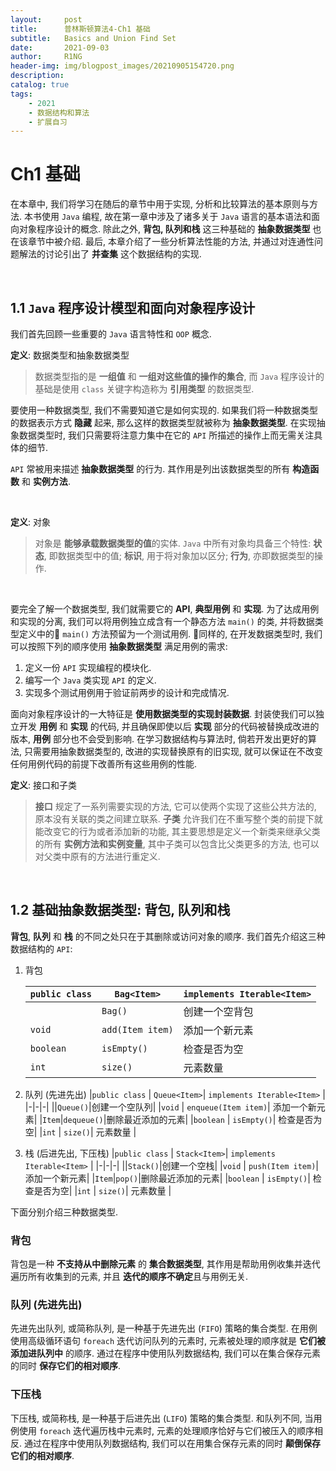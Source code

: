 ```yaml
---
layout:     post
title:      普林斯顿算法4-Ch1 基础
subtitle:   Basics and Union Find Set
date:       2021-09-03
author:     R1NG
header-img: img/blogpost_images/20210905154720.png
description: 
catalog: true
tags:
    - 2021
    - 数据结构和算法
    - 扩展自习
---
```


# Ch1 基础

在本章中, 我们将学习在随后的章节中用于实现, 分析和比较算法的基本原则与方法. 本书使用 `Java` 编程, 故在第一章中涉及了诸多关于 `Java` 语言的基本语法和面向对象程序设计的概念. 除此之外,  **背包, 队列和栈** 这三种基础的 **抽象数据类型** 也在该章节中被介绍. 最后, 本章介绍了一些分析算法性能的方法, 并通过对连通性问题解法的讨论引出了 **并查集** 这个数据结构的实现. 

<br>

## 1.1 `Java` 程序设计模型和面向对象程序设计

我们首先回顾一些重要的 `Java` 语言特性和 `OOP` 概念. 


**定义**: 数据类型和抽象数据类型

>数据类型指的是 **一组值** 和 **一组对这些值的操作的集合**, 而 `Java` 程序设计的基础是使用 `class` 关键字构造称为 **引用类型** 的数据类型.

要使用一种数据类型, 我们不需要知道它是如何实现的. 如果我们将一种数据类型的数据表示方式 **隐藏** 起来, 那么这样的数据类型就被称为 **抽象数据类型**. 在实现抽象数据类型时, 我们只需要将注意力集中在它的 `API` 所描述的操作上而无需关注具体的细节. 

`API` 常被用来描述 **抽象数据类型** 的行为. 其作用是列出该数据类型的所有 **构造函数** 和 **实例方法**. 

<br>

**定义**: 对象

>对象是 **能够承载数据类型的值**的实体. `Java` 中所有对象均具备三个特性: **状态**, 即数据类型中的值; **标识**, 用于将对象加以区分; **行为**, 亦即数据类型的操作. 

<br>

要完全了解一个数据类型, 我们就需要它的 **API**, **典型用例** 和 **实现**. 为了达成用例和实现的分离, 我们可以将用例独立成含有一个静态方法 `main()` 的类, 并将数据类型定义中的 `main()` 方法预留为一个测试用例. 同样的, 在开发数据类型时, 我们可以按照下列的顺序使用 **抽象数据类型** 满足用例的需求:

1. 定义一份 `API` 实现编程的模块化.
2. 编写一个 `Java` 类实现 `API` 的定义.
3. 实现多个测试用例用于验证前两步的设计和完成情况.

面向对象程序设计的一大特征是 **使用数据类型的实现封装数据**. 封装使我们可以独立开发 **用例** 和 **实现** 的代码, 并且确保即使以后 **实现** 部分的代码被替换成改进的版本, **用例** 部分也不会受到影响. 在学习数据结构与算法时, 倘若开发出更好的算法, 只需要用抽象数据类型的, 改进的实现替换原有的旧实现, 就可以保证在不改变任何用例代码的前提下改善所有这些用例的性能. 

**定义**: 接口和子类

> **接口** 规定了一系列需要实现的方法, 它可以使两个实现了这些公共方法的, 原本没有关联的类之间建立联系.  **子类** 允许我们在不重写整个类的前提下就能改变它的行为或者添加新的功能, 其主要思想是定义一个新类来继承父类的所有 **实例方法和实例变量**, 其中子类可以包含比父类更多的方法, 也可以对父类中原有的方法进行重定义. 

<br>

## 1.2 基础抽象数据类型: 背包, 队列和栈

**背包**, **队列** 和 **栈** 的不同之处只在于其删除或访问对象的顺序. 我们首先介绍这三种数据结构的 `API`:

1. 背包

    |`public class` | `Bag<Item>`| `implements Iterable<Item>` |
    |-|-|-|
    ||`Bag()`|创建一个空背包|
    |`void` | `add(Item item)`| 添加一个新元素|
    |`boolean` | `isEmpty()`| 检查是否为空|
    |`int` | `size()`| 元素数量 |

2. 队列  (先进先出)
    |`public class` | `Queue<Item>`| `implements Iterable<Item>` |
    |-|-|-|
    ||`Queue()`|创建一个空队列|
    |`void` | `enqueue(Item item)`| 添加一个新元素|
    |`Item`|`dequeue()`|删除最近添加的元素|
    |`boolean` | `isEmpty()`| 检查是否为空|
    |`int` | `size()`| 元素数量 |

3. 栈 (后进先出, 下压栈)
    |`public class` | `Stack<Item>`| `implements Iterable<Item>` |
    |-|-|-|
    ||`Stack()`|创建一个空栈|
    |`void` | `push(Item item)`| 添加一个新元素|
    |`Item`|`pop()`|删除最近添加的元素|
    |`boolean` | `isEmpty()`| 检查是否为空|
    |`int` | `size()`| 元素数量 |

下面分别介绍三种数据类型.

### 背包

背包是一种 **不支持从中删除元素** 的 **集合数据类型**, 其作用是帮助用例收集并迭代遍历所有收集到的元素, 并且 **迭代的顺序不确定**且与用例无关. 

### 队列 (先进先出)

先进先出队列, 或简称队列, 是一种基于先进先出 (`FIFO`) 策略的集合类型. 在用例使用高级循环语句 `foreach` 迭代访问队列的元素时, 元素被处理的顺序就是 **它们被添加进队列中** 的顺序. 通过在程序中使用队列数据结构, 我们可以在集合保存元素的同时 **保存它们的相对顺序**.

### 下压栈

下压栈, 或简称栈, 是一种基于后进先出 (`LIFO`) 策略的集合类型. 和队列不同, 当用例使用 `foreach` 迭代遍历栈中元素时, 元素的处理顺序恰好与它们被压入的顺序相反. 通过在程序中使用队列数据结构, 我们可以在用集合保存元素的同时 **颠倒保存它们的相对顺序**.



